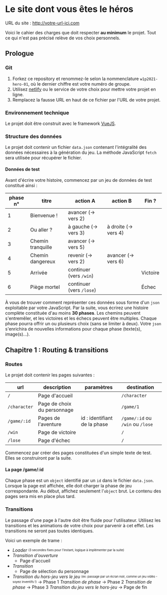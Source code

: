 # Le site dont vous êtes le héros

URL du site : http://votre-url-ici.com

Voici le cahier des charges que doit respecter **au minimum** le projet.
Tout ce qui n'est pas précisé relève de vos choix personnels.

## Prologue

### Git

1. Forkez ce repository et renommez-le selon la nommenclature `w1p2021-hero-01`, où le dernier chiffre est votre numéro de groupe.
2. Utilisez [netlify](https://www.netlify.com/) ou le service de votre choix pour mettre votre projet en ligne.
3. Remplacez la fausse URL en haut de ce fichier par l'URL de votre projet.

### Environnement technique

Le projet doit être construit avec le framework [VueJS](https://vuejs.org/).

### Structure des données

Le projet doit contenir un fichier `data.json` contenant l'intégralité des données nécessaires à la génération du jeu.
La méthode JavaScript `fetch` sera utilisée pour récupérer le fichier.

#### Données de test

Avant d'écrire votre histoire, commencez par un jeu de données de test constitué ainsi :

| phase n° | titre             | action A                 | action B             | Fin ?    |
| -------- | ----------------- | ------------------------ | -------------------- | -------- |
| 1        | Bienvenue !       | avancer (-> vers 2)      |                      |
| 2        | Ou aller ?        | à gauche (-> vers 3)     | à droite (-> vers 4) |
| 3        | Chemin tranquille | avancer (-> vers 5)      |                      |
| 4        | Chemin dangereux  | revenir (-> vers 2)      | avancer (-> vers 6)  |
| 5        | Arrivée           | continuer (vers `/win`)  |                      | Victoire |
| 6        | Piège mortel      | continuer (vers `/lose`) |                      | Échec    |

À vous de trouver comment représenter ces données sous forme d'un `json` exploitable par votre JavaScript.
Par la suite, vous écrirez une histoire complète constituée d'au moins **30 phases**.
Les chemins peuvent s'entremêler, et les victoires et les échecs peuvent être multiples.
Chaque phase pourra offrir un ou plusieurs choix (sans se limiter à deux).
Votre `json` s'enrichira de nouvelles informations pour chaque phase (texte(s), image(s)...).

## Chapitre 1 : Routing & transitions

### Routes

Le projet doit contenir les pages suivantes :

| url          | description                 | paramètres                   | destination                      |
| ------------ | --------------------------- | ---------------------------- | -------------------------------- |
| `/`          | Page d'accueil              |                              | `/character`                     |
| `/character` | Page de choix du personnage |                              | `/game/1`                        |
| `/game/:id`  | Pages de l'aventure         | id : identifiant de la phase | `/game/:id` ou `/win` ou `/lose` |
| `/win`       | Page de victoire            |                              | `/`                              |
| `/lose`      | Page d'échec                |                              | `/`                              |

Commencez par créer des pages constituées d'un simple texte de test. Elles se construiront par la suite.

#### La page /game/:id

Chaque phase est un `object` identifié par un `id` dans le fichier `data.json`.
Lorsque la page est affichée, elle doit charger la phase de jeu correspondante.
Au début, affichez seulement l'`object` brut. Le contenu des pages sera mis en place plus tard.

### Transitions

Le passage d'une page à l'autre doit être fluide pour l'utilisateur.
Utilisez les transitions et les animations de votre choix pour parvenir à cet effet.
Les transitions ne seront pas toutes identiques.

Voici un exemple de trame :

- _Loader_ <sub><sup>(3 secondes fixes pour l'instant, logique à implémenter par la suite)</sup></sub>
- _Transition d'ouverture_
  - Page d'accueil
- _Transition_
  - Page de sélection du personnage
- _Transition du hors-jeu vers le jeu_ <sub><sup>(ex: passage par un écran noir, comme un jeu vidéo - soyez inventifs !)</sup></sub>
  -> Phase 1
  _Transition de phase_
  -> Phase 2
  _Transition de phase_
  -> Phase 3
  _Transition du jeu vers le hors-jeu_
  -> Page de fin
